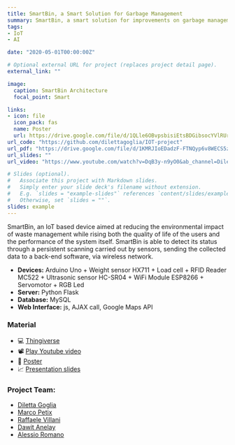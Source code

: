```yaml
---
title: SmartBin, a Smart Solution for Garbage Management
summary: SmartBin, a smart solution for improvements on garbage management system. An intelligent bin that monitors itself.
tags:
- IoT
- AI

date: "2020-05-01T00:00:00Z"

# Optional external URL for project (replaces project detail page).
external_link: ""

image:
  caption: SmartBin Architecture
  focal_point: Smart

links:
- icon: file
  icon_pack: fas
  name: Poster
  url: https://drive.google.com/file/d/1QLle6OBvpsbisiEtsBDGibsocYVlRUrq/view?usp=sharing
url_code: "https://github.com/dilettagoglia/IOT-project"
url_pdf: "https://drive.google.com/file/d/1KMRJIoEDadzF-FTNQyp6v8WECS5zrA_O/view?usp=sharing"
url_slides: ""
url_video: "https://www.youtube.com/watch?v=DqB3y-n9yO0&ab_channel=DilettaGoglia"

# Slides (optional).
#   Associate this project with Markdown slides.
#   Simply enter your slide deck's filename without extension.
#   E.g. `slides = "example-slides"` references `content/slides/example-slides.md`.
#   Otherwise, set `slides = ""`.
slides: example
---
```

SmartBin, an IoT based device aimed at reducing the environmental impact of waste management while rising both the quality of life of the users and the performance of the system itself. SmartBin is able to detect its status through a persistent scanning carried out by sensors, sending the collected data to
a back-end software, via wireless network.

- **Devices:** Arduino Uno + Weight sensor HX711 + Load cell + RFID Reader MC522 + Ultrasonic sensor HC-SR04 + WiFi Module ESP8266 + Servomotor + RGB Led
- **Server:** Python Flask
- **Database:** MySQL
- **Web Interface:** js, AJAX call, Google Maps API

### Material
- 💻 [Thingiverse](https://www.thingiverse.com/thing:4377030)
- 📽 [Play Youtube video](https://www.youtube.com/watch?v=DqB3y-n9yO0&ab_channel=DilettaGoglia)
- 📃 [Poster](https://drive.google.com/file/d/1QLle6OBvpsbisiEtsBDGibsocYVlRUrq/view?usp=sharing)
- 📈 [Presentation slides](https://drive.google.com/file/d/1KMRJIoEDadzF-FTNQyp6v8WECS5zrA_O/view?usp=sharing)

### Project Team:
- [Diletta Goglia](https://github.com/dilettagoglia)
- [Marco Petix](https://github.com/marcopetix)
- [Raffaele Villani](https://github.com/vlnraf)
- [Dawit Anelay](https://github.com/dawitanelay)
- [Alessio Romano](https://github.com/alessio-romano)

